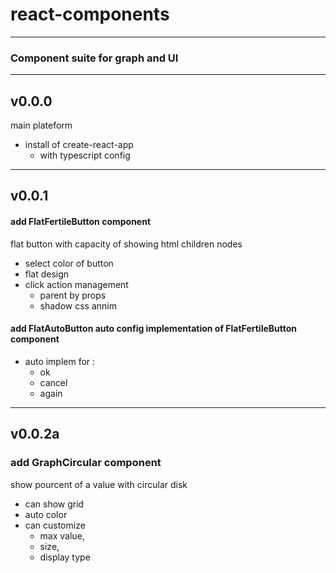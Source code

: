 # react-components

<hr/>

### Component suite for graph and UI

<hr/>

## v0.0.0
main plateform
* install of create-react-app
  * with typescript config

<hr/>

## v0.0.1
#### add FlatFertileButton component 
flat button with capacity of showing html children nodes
* select color of button
* flat design
* click action management
   * parent by props
   * shadow css annim
#### add FlatAutoButton auto config implementation of FlatFertileButton component 
* auto implem for :
    * ok 
    * cancel 
    * again

<hr/>

## v0.0.2a

### add GraphCircular component 

show pourcent of a value with circular disk

* can show grid
* auto color
* can customize
  * max value,
  * size,
  * display type
  